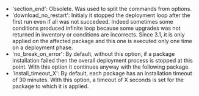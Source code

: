 - 'section_end': Obsolete. Was used to split the commands from options.
- 'download_no_restart': Initialy it stopped the deployment loop after the first run even if all was not succedeed. Indeed sometimes some conditions produced infinite loop because some upgrades was not returned in inventory or conditions are incorrects. Since 3.1, it is only applied on the affected package and this one is executed only one time on a deployment phase.
- 'no_break_on_error': By default, without this option, if a package installation failed then the overall deployment process is stopped at this point. With this option it continues anyway with the following package.
- 'install_timeout_X': By default, each package has an installation timeout of 30 minutes. With this option, a timeout of X seconds is set for the package to which it is applied.

